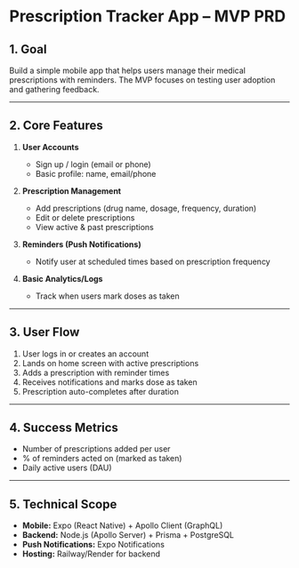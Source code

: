 # Prescription Tracker App – MVP PRD

## 1. Goal

Build a simple mobile app that helps users manage their medical prescriptions with reminders. The MVP focuses on testing user adoption and gathering feedback.

---

## 2. Core Features

1. **User Accounts**

   - Sign up / login (email or phone)
   - Basic profile: name, email/phone

2. **Prescription Management**

   - Add prescriptions (drug name, dosage, frequency, duration)
   - Edit or delete prescriptions
   - View active & past prescriptions

3. **Reminders (Push Notifications)**

   - Notify user at scheduled times based on prescription frequency

4. **Basic Analytics/Logs**
   - Track when users mark doses as taken

---

## 3. User Flow

1. User logs in or creates an account
2. Lands on home screen with active prescriptions
3. Adds a prescription with reminder times
4. Receives notifications and marks dose as taken
5. Prescription auto-completes after duration

---

## 4. Success Metrics

- Number of prescriptions added per user
- % of reminders acted on (marked as taken)
- Daily active users (DAU)

---

## 5. Technical Scope

- **Mobile:** Expo (React Native) + Apollo Client (GraphQL)
- **Backend:** Node.js (Apollo Server) + Prisma + PostgreSQL
- **Push Notifications:** Expo Notifications
- **Hosting:** Railway/Render for backend

